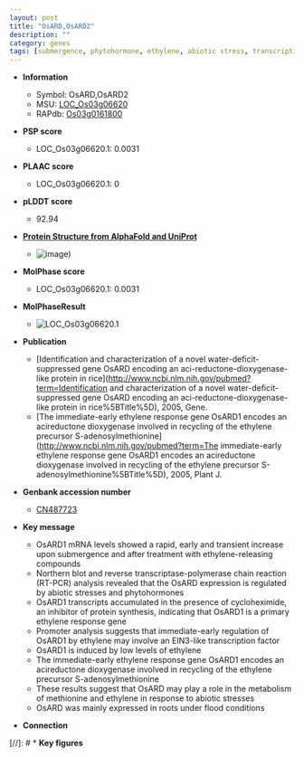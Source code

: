 ```yaml
---
layout: post
title: "OsARD,OsARD2"
description: ""
category: genes
tags: [submergence, phytohormone, ethylene, abiotic stress, transcription factor, root]
---
```


* **Information**  
    + Symbol: OsARD,OsARD2  
    + MSU: [LOC_Os03g06620](http://rice.plantbiology.msu.edu/cgi-bin/ORF_infopage.cgi?orf=LOC_Os03g06620)  
    + RAPdb: [Os03g0161800](http://rapdb.dna.affrc.go.jp/viewer/gbrowse_details/irgsp1?name=Os03g0161800)  

* **PSP score**  
    + LOC_Os03g06620.1: 0.0031 

* **PLAAC score**  
    + LOC_Os03g06620.1: 0 

* **pLDDT score**
    + 92.94

* **[Protein Structure from AlphaFold and UniProt](https://www.uniprot.org/uniprotkb/Q10RE5/entry#structure)**
    + ![image](https://ricepsp.github.io/images/Q1/AF-Q10RE5-F1.png))

* **MolPhase score**
    + LOC_Os03g06620.1: 0.0031

* **MolPhaseResult**
    + ![LOC_Os03g06620.1](https://ricepsp.github.io/pictures/LOC_Os03g/LOC_Os03g06620.1.png)

* **Publication**  
    + [Identification and characterization of a novel water-deficit-suppressed gene OsARD encoding an aci-reductone-dioxygenase-like protein in rice](http://www.ncbi.nlm.nih.gov/pubmed?term=Identification and characterization of a novel water-deficit-suppressed gene OsARD encoding an aci-reductone-dioxygenase-like protein in rice%5BTitle%5D), 2005, Gene.
    + [The immediate-early ethylene response gene OsARD1 encodes an acireductone dioxygenase involved in recycling of the ethylene precursor S-adenosylmethionine](http://www.ncbi.nlm.nih.gov/pubmed?term=The immediate-early ethylene response gene OsARD1 encodes an acireductone dioxygenase involved in recycling of the ethylene precursor S-adenosylmethionine%5BTitle%5D), 2005, Plant J.

* **Genbank accession number**  
    + [CN487723](http://www.ncbi.nlm.nih.gov/nuccore/CN487723)

* **Key message**  
    + OsARD1 mRNA levels showed a rapid, early and transient increase upon submergence and after treatment with ethylene-releasing compounds
    + Northern blot and reverse transcriptase-polymerase chain reaction (RT-PCR) analysis revealed that the OsARD expression is regulated by abiotic stresses and phytohormones
    + OsARD1 transcripts accumulated in the presence of cycloheximide, an inhibitor of protein synthesis, indicating that OsARD1 is a primary ethylene response gene
    + Promoter analysis suggests that immediate-early regulation of OsARD1 by ethylene may involve an EIN3-like transcription factor
    + OsARD1 is induced by low levels of ethylene
    + The immediate-early ethylene response gene OsARD1 encodes an acireductone dioxygenase involved in recycling of the ethylene precursor S-adenosylmethionine
    + These results suggest that OsARD may play a role in the metabolism of methionine and ethylene in response to abiotic stresses
    + OsARD was mainly expressed in roots under flood conditions

* **Connection**  

[//]: # * **Key figures**  


